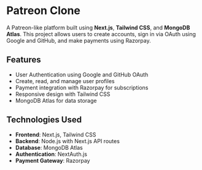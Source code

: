 # Patreon Clone

A Patreon-like platform built using **Next.js**, **Tailwind CSS**, and **MongoDB Atlas**. This project allows users to create accounts, sign in via OAuth using Google and GitHub, and make payments using Razorpay.

## Features

- User Authentication using Google and GitHub OAuth
- Create, read, and manage user profiles
- Payment integration with Razorpay for subscriptions
- Responsive design with Tailwind CSS
- MongoDB Atlas for data storage

## Technologies Used

- **Frontend**: Next.js, Tailwind CSS
- **Backend**: Node.js with Next.js API routes
- **Database**: MongoDB Atlas
- **Authentication**: NextAuth.js
- **Payment Gateway**: Razorpay
